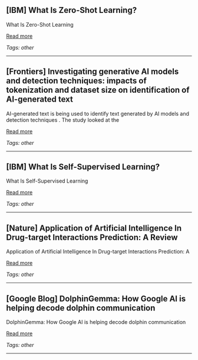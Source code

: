 ## [IBM] What Is Zero-Shot Learning?

What Is Zero-Shot Learning

[Read more](https://www.ibm.com/think/topics/zero-shot-learning)

_Tags: other_

---
## [Frontiers] Investigating generative AI models and detection techniques: impacts of tokenization and dataset size on identification of AI-generated text

AI-generated text is being used to identify text generated by AI models and detection techniques . The study looked at the

[Read more](https://www.frontiersin.org/journals/artificial-intelligence/articles/10.3389/frai.2024.1469197/full)

_Tags: other_

---
## [IBM] What Is Self-Supervised Learning?

What Is Self-Supervised Learning

[Read more](https://www.ibm.com/think/topics/self-supervised-learning)

_Tags: other_

---
## [Nature] Application of Artificial Intelligence In Drug-target Interactions Prediction: A Review

Application of Artificial Intelligence In Drug-target Interactions Prediction: A

[Read more](https://www.nature.com/articles/s44385-024-00003-9)

_Tags: other_

---
## [Google Blog] DolphinGemma: How Google AI is helping decode dolphin communication

DolphinGemma: How Google AI is helping decode dolphin communication

[Read more](https://blog.google/technology/ai/dolphingemma/)

_Tags: other_

---
